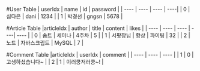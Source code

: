 #User Table
| userIdx | name | id | password |
| ---- | ---- | ---- | ----|
| 0 | 심다은 | dani | 1234 |
| 1 | 박경선 | gngsn | 5678 |

#Article Table
|articleIdx | author | title | content | likes | 
| ---- | ---- | ---- | ----|  ---- | 
| 0 | 솝트 | 세미나 | 4주차 | 5 |
| 1 | 서팟장님 | 항상 | 파이팅 | 32 |
| 2 | 노드 | 자바스크립트 | MySQL | 7 |


#Comment Table
|articleIdx | userIdx | comment |
| ---- | ---- | ---- | 
| 1 | 0 | 고생하셨습니다~ |
| 2 | 1 | 이러쿵저러쿵~! | 